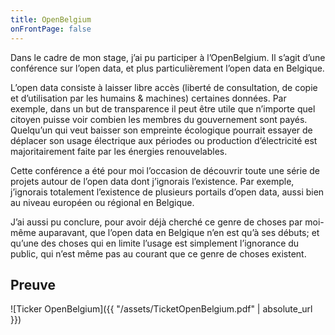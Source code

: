 ```yaml
---
title: OpenBelgium
onFrontPage: false
---
```


Dans le cadre de mon stage, j’ai pu participer à l’OpenBelgium. Il s’agit d’une conférence sur l’open data, et plus particulièrement l’open data en Belgique.

L’open data consiste à laisser libre accès (liberté de consultation, de copie et d’utilisation par les humains & machines) certaines données. Par exemple, dans un but de transparence il peut être utile que n’importe quel citoyen puisse voir combien les membres du gouvernement sont payés. Quelqu’un qui veut baisser son empreinte écologique pourrait essayer de déplacer son usage électrique aux périodes ou production d’électricité est majoritairement faite par les énergies renouvelables.

Cette conférence a été pour moi l’occasion de découvrir toute une série de projets autour de l’open data dont j’ignorais l’existence. Par exemple, j’ignorais totalement l’existence de plusieurs portails d’open data, aussi bien au niveau européen ou régional en Belgique.

J’ai aussi pu conclure, pour avoir déjà cherché ce genre de choses par moi-même auparavant, que l’open data en Belgique n’en est qu’à ses débuts; et qu’une des choses qui en limite l’usage est simplement l’ignorance du public, qui n’est même pas au courant que ce genre de choses existent.

<!--more-->
## Preuve
![Ticker OpenBelgium]({{ "/assets/TicketOpenBelgium.pdf" | absolute_url }})
